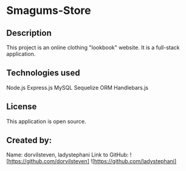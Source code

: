 # Smagums-Store

## Description

This project is an online clothing "lookbook" website. It is a full-stack application.

## Technologies used

Node.js
Express.js
MySQL
Sequelize ORM
Handlebars.js

## License

This application is open source.

## Created by:

Name: dorvilsteven, ladystephani
Link to GitHub: ![https://github.com/dorvilsteven]
![https://github.com/ladystephani]
